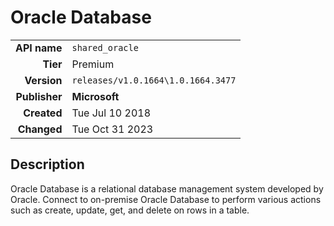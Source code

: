 # Oracle Database
| | |
|-:|-|
|**API name**|`shared_oracle`|
|**Tier**|Premium|
|**Version**|`releases/v1.0.1664\1.0.1664.3477`|
|**Publisher**|**Microsoft**|
|**Created**|Tue Jul 10 2018|
|**Changed**|Tue Oct 31 2023|

## Description
Oracle Database is a relational database management system developed by Oracle. Connect to on-premise Oracle Database to perform various actions such as create, update, get, and delete on rows in a table.
